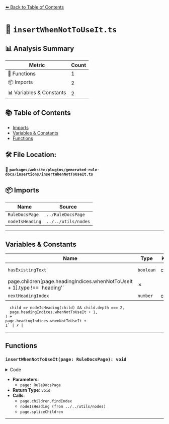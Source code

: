 [⬅️ Back to Table of Contents](../../../../../index.md)

# 📄 `insertWhenNotToUseIt.ts`

## 📊 Analysis Summary

| Metric | Count |
|--------|-------|
| 🔧 Functions | 1 |
| 📦 Imports | 2 |
| 📊 Variables & Constants | 2 |

## 📚 Table of Contents

- [Imports](#imports)
- [Variables & Constants](#variables-constants)
- [Functions](#functions)

## 🛠️ File Location:
📂 **`packages/website/plugins/generated-rule-docs/insertions/insertWhenNotToUseIt.ts`**

## 📦 Imports

| Name | Source |
|------|--------|
| `RuleDocsPage` | `../RuleDocsPage` |
| `nodeIsHeading` | `../../utils/nodes` |


---

## Variables & Constants

| Name | Type | Kind | Value | Exported |
|------|------|------|-------|----------|
| `hasExistingText` | `boolean` | const | `page.headingIndices.whenNotToUseIt < page.children.length - 1 &&
    page.children[page.headingIndices.whenNotToUseIt + 1].type !== 'heading'` | ✗ |
| `nextHeadingIndex` | `number` | const | `page.children.findIndex(
      child => nodeIsHeading(child) && child.depth === 2,
      page.headingIndices.whenNotToUseIt + 1,
    ) +
    page.headingIndices.whenNotToUseIt +
    1` | ✗ |


---

## Functions

### `insertWhenNotToUseIt(page: RuleDocsPage): void`

<details><summary>Code</summary>

```ts
export function insertWhenNotToUseIt(page: RuleDocsPage): void {
  if (!page.rule.meta.docs.requiresTypeChecking) {
    return;
  }

  const hasExistingText =
    page.headingIndices.whenNotToUseIt < page.children.length - 1 &&
    page.children[page.headingIndices.whenNotToUseIt + 1].type !== 'heading';

  const nextHeadingIndex =
    page.children.findIndex(
      child => nodeIsHeading(child) && child.depth === 2,
      page.headingIndices.whenNotToUseIt + 1,
    ) +
    page.headingIndices.whenNotToUseIt +
    1;

  page.spliceChildren(
    nextHeadingIndex === -1 ? page.children.length : nextHeadingIndex - 1,
    0,
    ...(hasExistingText ? ['---'] : []),
    'Type checked lint rules are more powerful than traditional lint rules, but also require configuring [type checked linting](/getting-started/typed-linting).',
    'See [Troubleshooting > Linting with Type Information > Performance](/troubleshooting/typed-linting/performance) if you experience performance degradations after enabling type checked rules.',
  );
}
```
</details>

- **Parameters**:
  - `page: RuleDocsPage`
- **Return Type**: `void`
- **Calls**:
  - `page.children.findIndex`
  - `nodeIsHeading (from ../../utils/nodes)`
  - `page.spliceChildren`

---